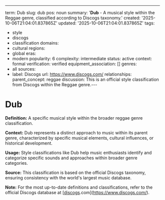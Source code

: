 ---
term: Dub
slug: dub
pos: noun
summary: '**Dub** - A musical style within the Reggae genre, classified according
  to Discogs taxonomy.'
created: '2025-10-06T21:04:01.837865Z'
updated: '2025-10-06T21:04:01.837865Z'
tags:
- style
- discogs
- classification
domains:
- cultural
regions:
- global
eras:
- modern
popularity: 6
complexity: intermediate
status: active
context: formal
verification: verified
equipment_association: []
genres:
- all
sources:
- label: Discogs
  url: https://www.discogs.com/
relationships:
  parent_concept: reggae
discussion: This is an official style classification from Discogs within the Reggae
  genre.---

# Dub

**Definition:** A specific musical style within the broader reggae genre classification.

**Context:** Dub represents a distinct approach to music within its parent genre, characterized by specific musical elements, cultural influences, or historical development.

**Usage:** Style classifications like Dub help music enthusiasts identify and categorize specific sounds and approaches within broader genre categories.

**Source:** This classification is based on the official Discogs taxonomy, ensuring consistency with the world's largest music database.

**Note:** For the most up-to-date definitions and classifications, refer to the official Discogs database at [[discogs](../d/discogs.md).com](https://www.discogs.com/).